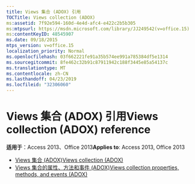 ```yaml
---
title: Views 集合 (ADOX) 引用
TOCTitle: Views collection (ADOX)
ms:assetid: 7f92e594-160d-4e4d-afc4-e422c2b5b305
ms:mtpsurl: https://msdn.microsoft.com/library/JJ249542(v=office.15)
ms:contentKeyID: 48545907
ms.date: 09/18/2015
mtps_version: v=office.15
localization_priority: Normal
ms.openlocfilehash: 03f662221fe91a35b574ee991a785384df5e1314
ms.sourcegitcommit: 8fe462c32b91c87911942c188f3445e85a54137c
ms.translationtype: MT
ms.contentlocale: zh-CN
ms.lasthandoff: 04/23/2019
ms.locfileid: "32306060"
---
```

# <a name="views-collection-adox-reference"></a><span data-ttu-id="4576b-102">Views 集合 (ADOX) 引用</span><span class="sxs-lookup"><span data-stu-id="4576b-102">Views collection (ADOX) reference</span></span>

<span data-ttu-id="4576b-103">**适用于**：Access 2013、Office 2013</span><span class="sxs-lookup"><span data-stu-id="4576b-103">**Applies to**: Access 2013, Office 2013</span></span>

- [<span data-ttu-id="4576b-104">Views 集合 (ADOX)</span><span class="sxs-lookup"><span data-stu-id="4576b-104">Views collection (ADOX)</span></span>](views-collection-adox.md)
- [<span data-ttu-id="4576b-105">Views 集合的属性、方法和事件 (ADOX)</span><span class="sxs-lookup"><span data-stu-id="4576b-105">Views collection properties, methods, and events (ADOX)</span></span>](views-collection-properties-methods-and-events-adox.md)

